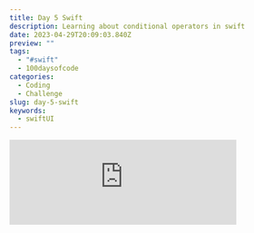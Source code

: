 ```yaml
---
title: Day 5 Swift
description: Learning about conditional operators in swift
date: 2023-04-29T20:09:03.840Z
preview: ""
tags:
  - "#swift"
  - 100daysofcode
categories:
  - Coding
  - Challenge
slug: day-5-swift
keywords:
  - swiftUI
---
```


<iframe src="https://mastodontech.de/@larnius/110283905275730795/embed" class="mastodon-embed" style="max-width: 100%; border: 0" width="400" allowfullscreen="allowfullscreen"></iframe><script src="https://mastodontech.de/embed.js" async="async"></script>